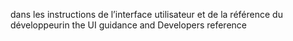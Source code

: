 <span data-ttu-id="f90b1-101">dans les instructions de l’interface utilisateur et de la référence du développeur</span><span class="sxs-lookup"><span data-stu-id="f90b1-101">in the UI guidance and Developers reference</span></span>